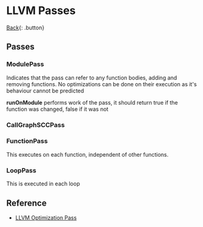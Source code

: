 # LLVM Passes

[Back](../../../index.md#clang-specific){: .button}

## Passes

### ModulePass

Indicates that the pass can refer to any function bodies, adding and removing functions. No optimizations can 
be done on their execution as it's behaviour cannot be predicted

**runOnModule** performs work of the pass, it should return true if the function was changed, false if it was not

### CallGraphSCCPass

### FunctionPass

This executes on each function, independent of other functions.

### LoopPass

This is executed in each loop

## Reference

- [LLVM Optimization Pass](https://releases.llvm.org/10.0.0/docs/WritingAnLLVMPass.html)
